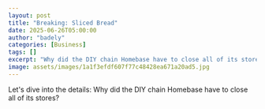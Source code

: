 ```yaml
---
layout: post
title: "Breaking: Sliced Bread"
date: 2025-06-26T05:00:00
author: "badely"
categories: [Business]
tags: []
excerpt: "Why did the DIY chain Homebase have to close all of its stores?"
image: assets/images/1a1f3efdf607f77c48428ea671a20ad5.jpg
---
```


Let's dive into the details: Why did the DIY chain Homebase have to close all of its stores?

